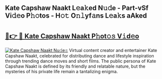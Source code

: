 ## Kate Capshaw Naakt L𝚎a𝚔ed N𝚞𝚍e - Part-vSf Vi𝚍𝚎o P𝚑𝚘tos - H𝚘𝚝 O𝚗𝚕yf𝚊ns L𝚎a𝚔s aAked

# <h2><a href="http://kf30t4.oniu.top/?m=Kate+Capshaw+Naakt">🔗👉 🔴 Kate Capshaw Naakt P𝚑ot𝚘𝚜 V𝚒d𝚎o</a></h2>

[![Kate Capshaw Naakt Nu𝚍e𝚜](https://i.imgur.com/0qMVB7G.gif)](http://kf30t4.oniu.top/?m=Kate+Capshaw+Naakt)
Virtual content creator and entertainer Kate Capshaw Naakt, celebrated for distributing dance and lifestyle inspiration through trending dance moves and short films. The public persona of Kate Capshaw Naakt is defined by its friendly and relatable nature, but the mysteries of his private life remain a tantalizing enigma.  
